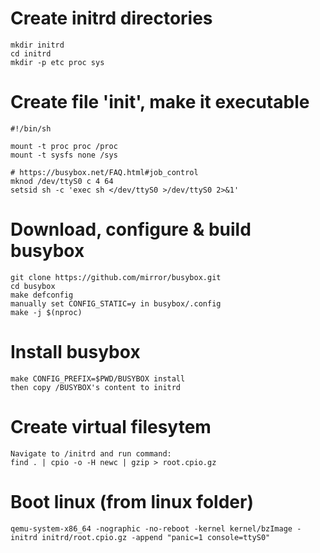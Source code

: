# Create initrd directories
    mkdir initrd
    cd initrd
    mkdir -p etc proc sys

# Create file 'init', make it executable
    #!/bin/sh

    mount -t proc proc /proc
    mount -t sysfs none /sys

    # https://busybox.net/FAQ.html#job_control
    mknod /dev/ttyS0 c 4 64
    setsid sh -c 'exec sh </dev/ttyS0 >/dev/ttyS0 2>&1'

# Download, configure & build busybox
    git clone https://github.com/mirror/busybox.git
    cd busybox
    make defconfig
    manually set CONFIG_STATIC=y in busybox/.config
    make -j $(nproc)

# Install busybox
    make CONFIG_PREFIX=$PWD/BUSYBOX install
    then copy /BUSYBOX's content to initrd

# Create virtual filesytem
    Navigate to /initrd and run command:
    find . | cpio -o -H newc | gzip > root.cpio.gz

# Boot linux (from linux folder)
    qemu-system-x86_64 -nographic -no-reboot -kernel kernel/bzImage -initrd initrd/root.cpio.gz -append "panic=1 console=ttyS0"



